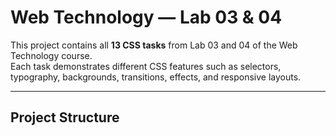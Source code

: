 # Web Technology — Lab 03 & 04  
This project contains all **13 CSS tasks** from Lab 03 and 04 of the Web Technology course.  
Each task demonstrates different CSS features such as selectors, typography, backgrounds, transitions, effects, and responsive layouts.

---

## Project Structure

